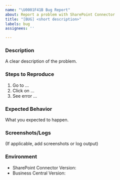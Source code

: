 ```yaml
---
name: "\U0001F41B Bug Report"
about: Report a problem with SharePoint Connector
title: "[BUG] <short description>"
labels: bug
assignees: ''

---
```


### Description
A clear description of the problem.

### Steps to Reproduce
1. Go to ...
2. Click on ...
3. See error ...

### Expected Behavior
What you expected to happen.

### Screenshots/Logs
(If applicable, add screenshots or log output)

### Environment
- SharePoint Connector Version:
- Business Central Version:
